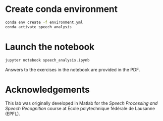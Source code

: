 # Create conda environment

```bash
conda env create -f environment.yml
conda activate speech_analysis
```

# Launch the notebook

```bash
jupyter notebook speech_analysis.ipynb
```

Answers to the exercises in the notebook are provided in the PDF.

# Acknowledgements

This lab was originally developed in Matlab for the *Speech Processing and
Speech Recognition* course at École polytechnique fédérale de Lausanne (EPFL).
